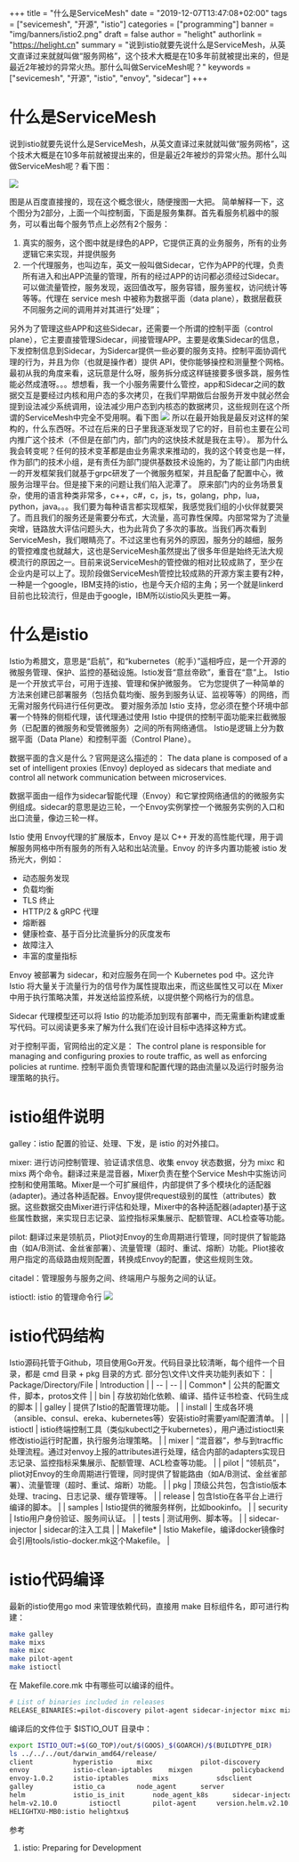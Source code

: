 +++
title = "什么是ServiceMesh"
date = "2019-12-07T13:47:08+02:00"
tags = ["sevicemesh", "开源", "istio"]
categories = ["programming"]
banner = "img/banners/istio2.png"
draft = false
author = "helight"
authorlink = "https://helight.cn"
summary = "说到istio就要先说什么是ServiceMesh，从英文直译过来就就叫做“服务网格”，这个技术大概是在10多年前就被提出来的，但是最近2年被炒的异常火热。那什么叫做ServiceMesh呢？"
keywords = ["sevicemesh", "开源", "istio", "envoy", "sidecar"]
+++

# 什么是ServiceMesh
说到istio就要先说什么是ServiceMesh，从英文直译过来就就叫做“服务网格”，这个技术大概是在10多年前就被提出来的，但是最近2年被炒的异常火热。那什么叫做ServiceMesh呢？看下图：

![](imgs/servicemesh.jpg)

图是从百度直接搜的，现在这个概念很火，随便搜图一大把。
简单解释一下，这个图分为2部分，上面一个叫控制面，下面是服务集群。首先看服务机器中的服务，可以看出每个服务节点上必然有2个服务：

1. 真实的服务，这个图中就是绿色的APP，它提供正真的业务服务，所有的业务逻辑它来实现，并提供服务
2. 一个代理服务，也叫边车，英文一般叫做Sidecar，它作为APP的代理，负责所有进入和出APP流量的管理，所有的经过APP的访问都必须经过Sidecar。可以做流量管控，服务发现，返回值改写，服务容错，服务鉴权，访问统计等等等。代理在 service mesh 中被称为数据平面（data plane），数据层截获不同服务之间的调用并对其进行“处理”；

另外为了管理这些APP和这些Sidecar，还需要一个所谓的控制平面（control plane），它主要直接管理Sidecar，间接管理APP。主要是收集Sidecar的信息，下发控制信息到Sidecar，为Sidercar提供一些必要的服务支持。控制平面协调代理的行为，并且为你（也就是操作者）提供 API，使你能够操控和测量整个网格。
最初从我的角度来看，这玩意是什么呀，服务拆分成这样链接要多很多跳，服务性能必然成渣呀。。。想想看，我一个小服务需要什么管控，app和Sidecar之间的数据交互是要经过内核和用户态的多次拷贝，在我们早期做后台服务开发中就必然会提到设法减少系统调用，设法减少用户态到内核态的数据拷贝，这些规则在这个所谓的ServiceMesh中完全不受用啊。看下图
![](imgs/sidecar.jpg)
所以在最开始我是最反对这样的架构的，什么东西呀。不过在后来的日子里我逐渐发现了它的好，目前也主要在公司内推广这个技术（不但是在部门内，部门内的这快技术就是我在主导）。
那为什么我会转变呢？任何的技术变革都是由业务需求来推动的，我的这个转变也是一样，作为部门的技术小组，是有责任为部门提供基数技术设施的，为了能让部门内由统一的开发框架我们就基于grpc研发了一个微服务框架，并且配备了配置中心，微服务治理平台。但是接下来的问题让我们陷入泥潭了。
原来部门内的业务场景复杂，使用的语言种类非常多，c++，c#，c，js，ts，golang，php，lua，python，java。。。我们要为每种语言都实现框架，我感觉我们组的小伙伴就要哭了。而且我们的服务还是需要分布式，大流量，高可靠性保障。内部常常为了流量突增，链路放大评估问题头大，也为此背负了多次的事故。当我们再次看到ServiceMesh，我们眼睛亮了。不过这里也有另外的原因，服务分的越细，服务的管控难度也就越大，这也是ServiceMesh虽然提出了很多年但是始终无法大规模流行的原因之一。目前来说ServiceMesh的管控做的相对比较成熟了，至少在企业内是可以上了。现阶段做ServiceMesh管控比较成熟的开源方案主要有2种，一种是一个google，IBM支持的istio，也是今天介绍的主角；另一个就是linkerd目前也比较流行，但是由于google，IBM所以istio风头更胜一筹。
 
# 什么是istio
Istio为希腊文，意思是“启航”，和“kubernetes（舵手）”遥相呼应，是一个开源的微服务管理、保护、监控的基础设施。Istio发音“意丝帝欧”，重音在“意”上。
Istio是一个开放式平台，可用于连接、管理和保护微服务。 它为您提供了一种简单的方法来创建已部署服务（包括负载均衡、服务到服务认证、监视等等）的网络，而无需对服务代码进行任何更改。 要对服务添加 Istio 支持，您必须在整个环境中部署一个特殊的侧柜代理，该代理通过使用 Istio 中提供的控制平面功能来拦截微服务（已配置的微服务和受管微服务）之间的所有网络通信。
Istio是逻辑上分为数据平面（Data Plane）和控制平面（Control Plane）。

数据平面的含义是什么？官网是这么描述的：
    The data plane is composed of a set of intelligent proxies (Envoy) deployed as sidecars that mediate and control all network communication between microservices.

数据平面由一组作为sidecar智能代理（Envoy）和它掌控网络通信的的微服务实例组成。sidecar的意思是边三轮，一个Envoy实例掌控一个微服务实例的入口和出口流量，像边三轮一样。

Istio 使用 Envoy代理的扩展版本，Envoy 是以 C++ 开发的高性能代理，用于调解服务网格中所有服务的所有入站和出站流量。Envoy 的许多内置功能被 istio 发扬光大，例如：
* 动态服务发现
* 负载均衡
* TLS 终止
* HTTP/2 & gRPC 代理
* 熔断器
* 健康检查、基于百分比流量拆分的灰度发布
* 故障注入
* 丰富的度量指标

Envoy 被部署为 sidecar，和对应服务在同一个 Kubernetes pod 中。这允许 Istio 将大量关于流量行为的信号作为属性提取出来，而这些属性又可以在 Mixer 中用于执行策略决策，并发送给监控系统，以提供整个网格行为的信息。

Sidecar 代理模型还可以将 Istio 的功能添加到现有部署中，而无需重新构建或重写代码。可以阅读更多来了解为什么我们在设计目标中选择这种方式。

对于控制平面，官网给出的定义是：
    The control plane is responsible for managing and configuring proxies to route traffic, as well as enforcing policies at runtime.
控制平面负责管理和配置代理的路由流量以及运行时服务治理策略的执行。

# istio组件说明
galley：istio 配置的验证、处理、下发，是 istio 的对外接口。

mixer: 进行访问控制管理、验证请求信息、收集 envoy 状态数据，分为 mixc 和 mixs 两个命令。翻译过来是混音器，Mixer负责在整个Service Mesh中实施访问控制和使用策略。Mixer是一个可扩展组件，内部提供了多个模块化的适配器(adapter)。通过各种适配器。Envoy提供request级别的属性（attributes）数据。这些数据交由Mixer进行评估和处理，Mixer中的各种适配器(adapter)基于这些属性数据，来实现日志记录、监控指标采集展示、配额管理、ACL检查等功能。

pilot: 翻译过来是领航员，Pliot对Envoy的生命周期进行管理，同时提供了智能路由（如A/B测试、金丝雀部署）、流量管理（超时、重试、熔断）功能。Pliot接收用户指定的高级路由规则配置，转换成Envoy的配置，使这些规则生效。

citadel：管理服务与服务之间、终端用户与服务之间的认证。

istioctl: istio 的管理命令行
![](imgs/istio.jpg)

# istio代码结构
Istio源码托管于Github，项目使用Go开发。代码目录比较清晰，每个组件一个目录，都是 cmd 目录 + pkg 目录的方式.
部分包\文件\文件夹功能列表如下：
| Package/Directory/File  | Introduction |
| -- | -- |
| Common* | 公共的配置文件，脚本，protos文件 |
| bin | 存放初始化依赖、编译、插件证书检查、代码生成的脚本 |
| galley | 提供了Istio的配置管理功能。 |
| install | 生成各环境（ansible、consul、ereka、kubernetes等）安装istio时需要yaml配置清单。  |
| istioctl | istio终端控制工具（类似kubectl之于kubernetes），用户通过istioctl来修改istio运行时配置，执行服务治理策略。 |
| mixer | “混音器”，参与到tracffic处理流程。通过对envoy上报的attributes进行处理，结合内部的adapters实现日志记录、监控指标采集展示、配额管理、ACL检查等功能。  |
| pilot | “领航员”，pliot对Envoy的生命周期进行管理，同时提供了智能路由（如A/B测试、金丝雀部署）、流量管理（超时、重试、熔断）功能。  |
| pkg | 顶级公共包，包含istio版本处理、tracing、日志记录、缓存管理等。 |
| release | 包含Istio在各平台上进行编译的脚本。 |
| samples | Istio提供的微服务样例，比如bookinfo。 |
| security | Istio用户身份验证、服务间认证。  |
| tests | 测试用例、脚本等。  |
| sidecar-injector | sidecar的注入工具 |
| Makefile* | Istio Makefile，编译docker镜像时会引用tools/istio-docker.mk这个Makefile。  |

# istio代码编译
最新的istio使用go mod 来管理依赖代码，直接用 make 目标组件名，即可进行构建：
```sh
make galley
make mixs
make mixc
make pilot-agent
make istioctl
```
在 Makefile.core.mk 中有哪些可以编译的组件。
```sh
# List of binaries included in releases      
RELEASE_BINARIES:=pilot-discovery pilot-agent sidecar-injector mixc mixs mixgen node_agent node_agent_k8s istio_ca istioctl galley sdsclient
```
编译后的文件位于 $ISTIO_OUT 目录中：
```sh
export ISTIO_OUT:=$(GO_TOP)/out/$(GOOS)_$(GOARCH)/$(BUILDTYPE_DIR)
ls ../../../out/darwin_amd64/release/
client			hyperistio		mixc			pilot-discovery
envoy			istio-clean-iptables	mixgen			policybackend
envoy-1.0.2		istio-iptables		mixs			sdsclient
galley			istio_ca		node_agent		server
helm			istio_is_init		node_agent_k8s		sidecar-injector
helm-v2.10.0		istioctl		pilot-agent		version.helm.v2.10.0
HELIGHTXU-MB0:istio helightxu$ 
```
参考
1. istio: Preparing for Development


